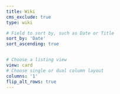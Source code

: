 ```yaml
---
title: Wiki
cms_exclude: true
type: wiki

# Field to sort by, such as Date or Title
sort_by: 'Date'
sort_ascending: true


# Choose a listing view
view: card
# Choose single or dual column layout
columns: '1'
flip_alt_rows: true
---
```

